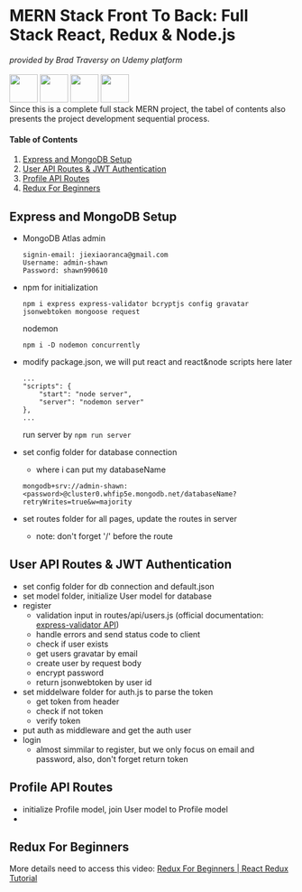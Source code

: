 # MERN Stack Front To Back: Full Stack React, Redux & Node.js
_provided by Brad Traversy on Udemy platform_ <br><br>
<img height="50" src="https://user-images.githubusercontent.com/25181517/182884177-d48a8579-2cd0-447a-b9a6-ffc7cb02560e.png">
<img height="50" src="https://user-images.githubusercontent.com/25181517/183859966-a3462d8d-1bc7-4880-b353-e2cbed900ed6.png">
<img height="50" src="https://user-images.githubusercontent.com/25181517/183897015-94a058a6-b86e-4e42-a37f-bf92061753e5.png">
<img height="50" src="https://user-images.githubusercontent.com/25181517/183568594-85e280a7-0d7e-4d1a-9028-c8c2209e073c.png">
<br>
Since this is a complete full stack MERN project, the tabel of contents also presents the project development sequential process.
#### Table of Contents
1. [Express and MongoDB Setup](#anchor_1)<br/>
1. [User API Routes & JWT Authentication](#anchor_2)<br/>
1. [Profile API Routes](#anchor_3)<br/>
1. [Redux For Beginners](#anchor_999)<br/>

## Express and MongoDB Setup<a name="anchor_1"></a>
- MongoDB Atlas admin
    ```
    signin-email: jiexiaoranca@gmail.com
    Username: admin-shawn
    Password: shawn990610
    ```
- npm for initialization

    ```
    npm i express express-validator bcryptjs config gravatar jsonwebtoken mongoose request 
    ```
    nodemon
    ```
    npm i -D nodemon concurrently 
    ```
- modify package.json, we will put react and react&node scripts here later
    ```
    ...
    "scripts": {
        "start": "node server",
        "server": "nodemon server"
    },
    ...
    ```
    run server by ```npm run server```
- set config folder for database connection
    - where i can put my databaseName
    ```
    mongodb+srv://admin-shawn:<password>@cluster0.whfip5e.mongodb.net/databaseName?retryWrites=true&w=majority
    ```
- set routes folder for all pages, update the routes in server
    - note: don't forget '/' before the route

## User API Routes & JWT Authentication<a name="anchor_2"></a>
- set config folder for db connection and default.json
- set model folder, initialize User model for database
- register
    - validation input in routes/api/users.js (official documentation: [express-validator API](https://express-validator.github.io/docs/api/check))
    - handle errors and send status code to client
    - check if user exists
    - get users gravatar by email
    - create user by request body
    - encrypt password
    - return jsonwebtoken by user id
- set middelware folder for auth.js to parse the token
    - get token from header
    - check if not token
    - verify token 
- put auth as middleware and get the auth user
- login
    - almost simmilar to register, but we only focus on email and password, also, don't forget return token

## Profile API Routes<a name="anchor_3"></a>
- initialize Profile model, join User model to Profile model
- 

## Redux For Beginners<a name="anchor_999"></a>
More details need to access this video: [Redux For Beginners | React Redux Tutorial](https://www.youtube.com/watch?v=CVpUuw9XSjY)
